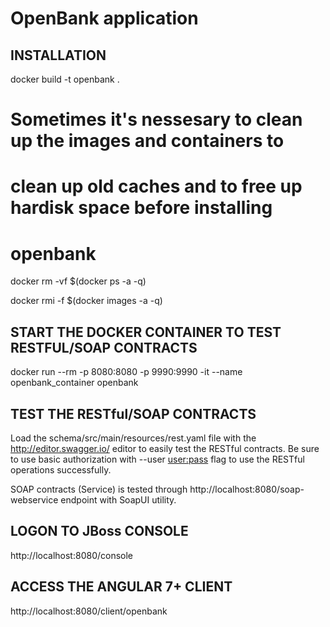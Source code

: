 # OpenBank application

INSTALLATION
------------
docker build -t openbank .

# Sometimes it's nessesary to clean up the images and containers to 
# clean up old caches and to free up hardisk space before installing
# openbank
docker rm -vf $(docker ps -a -q)

docker rmi -f $(docker images -a -q)

START THE DOCKER CONTAINER TO TEST RESTFUL/SOAP CONTRACTS
---------------------------------------------------------
docker run --rm -p 8080:8080 -p 9990:9990 -it --name openbank_container openbank

TEST THE RESTful/SOAP CONTRACTS
-------------------------------
Load the schema/src/main/resources/rest.yaml file with the 
http://editor.swagger.io/ editor to easily test the RESTful 
contracts. Be sure to use basic authorization with --user <user:pass>
flag to use the RESTful operations successfully.

SOAP contracts (Service) is tested through 
http://localhost:8080/soap-webservice endpoint with SoapUI utility.

LOGON TO JBoss CONSOLE
----------------------
http://localhost:8080/console

ACCESS THE ANGULAR 7+ CLIENT
----------------------------
http://localhost:8080/client/openbank
